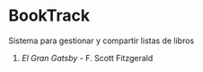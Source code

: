 # BookTrack
Sistema para gestionar y compartir listas de libros

1. *El Gran Gatsby* - F. Scott Fitzgerald

